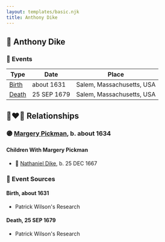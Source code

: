```yaml
---
layout: templates/basic.njk
title: Anthony Dike
---
```

## 🔵 Anthony Dike

### 📆 Events

Type | Date | Place
------ | ------ | ------
[Birth](#event-1173e76b-d6e8-4858-858a-95a0c27f73da) | about 1631 | Salem, Massachusetts, USA
[Death](#event-2c45e71e-26a0-4f13-a17f-211485696f50) | 25 SEP 1679 | Salem, Massachusetts, USA

## 👩‍❤️‍👨 Relationships

### 🟣 [Margery Pickman](/people/1/13378816), b. about 1634

#### Children With Margery Pickman
* 🔵 [Nathaniel Dike](/people/4/44694189), b. 25 DEC 1667
### 📰 Event Sources

#### <a id="event-1173e76b-d6e8-4858-858a-95a0c27f73da"></a> Birth, about 1631
* Patrick Wilson's Research

#### <a id="event-2c45e71e-26a0-4f13-a17f-211485696f50"></a> Death, 25 SEP 1679
* Patrick Wilson's Research